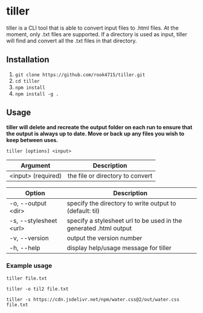# tiller
tiller is a CLI tool that is able to convert input files to .html files.
At the moment, only .txt files are supported.
If a directory is used as input, tiller will find and convert all the .txt files in that directory.

## Installation
1. `git clone https://github.com/rook4715/tiller.git`
2. `cd tiller`
3. `npm install`
4. `npm install -g .`

## Usage
**tiller will delete and recreate the output folder on each run to ensure that the output is always up to date. Move or back up any files you wish to keep between uses.**
```
tiller [options] <input>
```
| Argument  | Description  
| --------  | ----------- 
| <input\> (required)     | the file or directory to convert

| Option        | Description                           |
| ------        | -----------                           |
| -o, --output <dir\> | specify the directory to write output to (default: til) |
| -s, --stylesheet <url\> | specify a stylesheet url to be used in the generated .html output |
| -v, --version | output the version number             |
| -h, --help    | display help/usage message for tiller |

### Example usage
`tiller file.txt`

`tiller -o til2 file.txt`

`tiller -s https://cdn.jsdelivr.net/npm/water.css@2/out/water.css file.txt`
 
